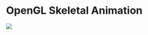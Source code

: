 # OpenGL Skeletal Animation

![](https://github.com/maxbrundev/OpenGL-Skeletal-Animation/Screens/anim.gif)
